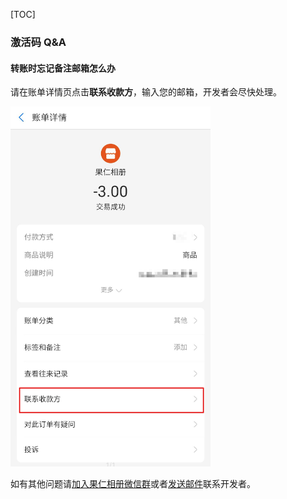 [TOC]

### 激活码 Q&A

#### 转账时忘记备注邮箱怎么办

请在账单详情页点击**联系收款方**，输入您的邮箱，开发者会尽快处理。

<img src="../imgs/Screenshot_2020-06-06-09-51-39-921.png" width="320"/>



如有其他问题请<a href="../1.14.3/join_wechat_group.html">加入果仁相册微信群</a>或者<a href="mailto:liamju@163.com">发送邮件</a>联系开发者。